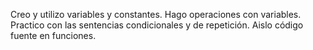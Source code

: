 Creo y utilizo variables y constantes.
Hago operaciones con variables.
Practico con  las sentencias condicionales y de repetición.
Aislo código fuente en funciones.